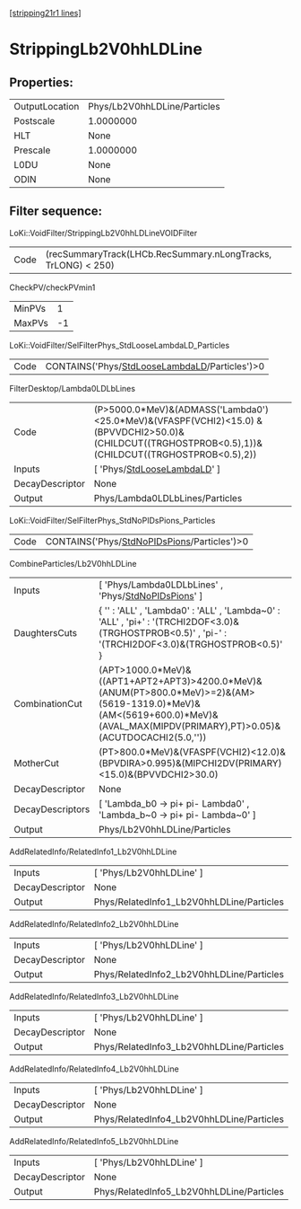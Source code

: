 [[stripping21r1 lines]](./stripping21r1-index)

# StrippingLb2V0hhLDLine

## Properties:

|                |                              |
|----------------|------------------------------|
| OutputLocation | Phys/Lb2V0hhLDLine/Particles |
| Postscale      | 1.0000000                    |
| HLT            | None                         |
| Prescale       | 1.0000000                    |
| L0DU           | None                         |
| ODIN           | None                         |

## Filter sequence:

LoKi::VoidFilter/StrippingLb2V0hhLDLineVOIDFilter

|      |                                                               |
|------|---------------------------------------------------------------|
| Code | (recSummaryTrack(LHCb.RecSummary.nLongTracks, TrLONG) \< 250) |

CheckPV/checkPVmin1

|        |     |
|--------|-----|
| MinPVs | 1   |
| MaxPVs | -1  |

LoKi::VoidFilter/SelFilterPhys_StdLooseLambdaLD_Particles

|      |                                                                                                    |
|------|----------------------------------------------------------------------------------------------------|
| Code | CONTAINS('Phys/[StdLooseLambdaLD](./stripping21r1-commonparticles-stdlooselambdald)/Particles')\>0 |

FilterDesktop/Lambda0LDLbLines

|                 |                                                                                                                                                            |
|-----------------|------------------------------------------------------------------------------------------------------------------------------------------------------------|
| Code            | (P\>5000.0\*MeV)&(ADMASS('Lambda0')\<25.0\*MeV)&(VFASPF(VCHI2)\<15.0) &(BPVVDCHI2\>50.0)&(CHILDCUT((TRGHOSTPROB\<0.5),1))&(CHILDCUT((TRGHOSTPROB\<0.5),2)) |
| Inputs          | [ 'Phys/[StdLooseLambdaLD](./stripping21r1-commonparticles-stdlooselambdald)' ]                                                                          |
| DecayDescriptor | None                                                                                                                                                       |
| Output          | Phys/Lambda0LDLbLines/Particles                                                                                                                            |

LoKi::VoidFilter/SelFilterPhys_StdNoPIDsPions_Particles

|      |                                                                                                |
|------|------------------------------------------------------------------------------------------------|
| Code | CONTAINS('Phys/[StdNoPIDsPions](./stripping21r1-commonparticles-stdnopidspions)/Particles')\>0 |

CombineParticles/Lb2V0hhLDLine

|                  |                                                                                                                                                                                           |
|------------------|-------------------------------------------------------------------------------------------------------------------------------------------------------------------------------------------|
| Inputs           | [ 'Phys/Lambda0LDLbLines' , 'Phys/[StdNoPIDsPions](./stripping21r1-commonparticles-stdnopidspions)' ]                                                                                   |
| DaughtersCuts    | { '' : 'ALL' , 'Lambda0' : 'ALL' , 'Lambda~0' : 'ALL' , 'pi+' : '(TRCHI2DOF\<3.0)&(TRGHOSTPROB\<0.5)' , 'pi-' : '(TRCHI2DOF\<3.0)&(TRGHOSTPROB\<0.5)' }                                   |
| CombinationCut   | (APT\>1000.0\*MeV)&((APT1+APT2+APT3)\>4200.0\*MeV)&(ANUM(PT\>800.0\*MeV)\>=2)&(AM\>(5619-1319.0)\*MeV)&(AM\<(5619+600.0)\*MeV)&(AVAL_MAX(MIPDV(PRIMARY),PT)\>0.05)&(ACUTDOCACHI2(5.0,'')) |
| MotherCut        | (PT\>800.0\*MeV)&(VFASPF(VCHI2)\<12.0)&(BPVDIRA\>0.995)&(MIPCHI2DV(PRIMARY)\<15.0)&(BPVVDCHI2\>30.0)                                                                                      |
| DecayDescriptor  | None                                                                                                                                                                                      |
| DecayDescriptors | [ 'Lambda_b0 -\> pi+ pi- Lambda0' , 'Lambda_b~0 -\> pi+ pi- Lambda~0' ]                                                                                                                 |
| Output           | Phys/Lb2V0hhLDLine/Particles                                                                                                                                                              |

AddRelatedInfo/RelatedInfo1_Lb2V0hhLDLine

|                 |                                           |
|-----------------|-------------------------------------------|
| Inputs          | [ 'Phys/Lb2V0hhLDLine' ]                |
| DecayDescriptor | None                                      |
| Output          | Phys/RelatedInfo1_Lb2V0hhLDLine/Particles |

AddRelatedInfo/RelatedInfo2_Lb2V0hhLDLine

|                 |                                           |
|-----------------|-------------------------------------------|
| Inputs          | [ 'Phys/Lb2V0hhLDLine' ]                |
| DecayDescriptor | None                                      |
| Output          | Phys/RelatedInfo2_Lb2V0hhLDLine/Particles |

AddRelatedInfo/RelatedInfo3_Lb2V0hhLDLine

|                 |                                           |
|-----------------|-------------------------------------------|
| Inputs          | [ 'Phys/Lb2V0hhLDLine' ]                |
| DecayDescriptor | None                                      |
| Output          | Phys/RelatedInfo3_Lb2V0hhLDLine/Particles |

AddRelatedInfo/RelatedInfo4_Lb2V0hhLDLine

|                 |                                           |
|-----------------|-------------------------------------------|
| Inputs          | [ 'Phys/Lb2V0hhLDLine' ]                |
| DecayDescriptor | None                                      |
| Output          | Phys/RelatedInfo4_Lb2V0hhLDLine/Particles |

AddRelatedInfo/RelatedInfo5_Lb2V0hhLDLine

|                 |                                           |
|-----------------|-------------------------------------------|
| Inputs          | [ 'Phys/Lb2V0hhLDLine' ]                |
| DecayDescriptor | None                                      |
| Output          | Phys/RelatedInfo5_Lb2V0hhLDLine/Particles |
